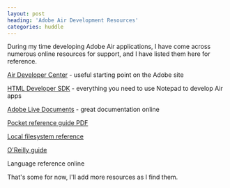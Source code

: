 ```yaml
---
layout: post
heading: 'Adobe Air Development Resources'
categories: huddle
---
```


During my time developing Adobe Air applications, I have come across numerous online resources for support, and I have listed them here for reference.

[Air Developer Center](http://www.adobe.com/devnet/air/) - useful starting point on the Adobe site

[HTML Developer SDK](http://www.adobe.com/products/air/tools/sdk/) - everything you need to use Notepad to develop Air apps

[Adobe Live Documents](http://livedocs.adobe.com/air/1/devappshtml/help.html) - great documentation online

[Pocket reference guide PDF](http://onair.adobe.com/files/AIRforJSDevPocketGuide.pdf?sdid=CEYFA)

[Local filesystem reference](http://labs.adobe.com/wiki/index.php/Apollo:Articles:Apollo_Local_File_System)

[O'Reilly guide](http://oreilly.com/catalog/9780596515195/index.html)

Language reference online

That's some for now, I'll add more resources as I find them.
